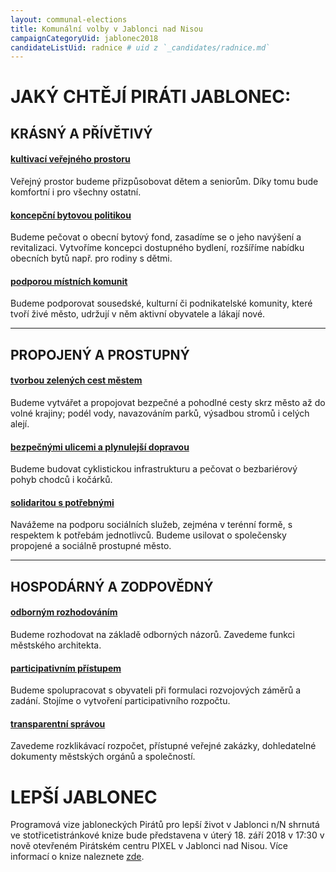 ```yaml
---
layout: communal-elections
title: Komunální volby v Jablonci nad Nisou
campaignCategoryUid: jablonec2018
candidateListUid: radnice # uid z `_candidates/radnice.md`
---
```

<!---
<div class="pce-im-teaser-big">
    <a href="/komunalni-volby/mapa-zameru/" title="Interaktivní mapa pirátských plánů" class="pce-im-teaser-big__wrap" style="background: url({% asset 'intention-map/intention-map-background.jpg' magick:resize='1122x' magick:crop='1122x300+0+0' magick:gravity='center' @path %}) center no-repeat;">
        <h1 class="pce-im-teaser-big__headline">
            <span class="pce-im-teaser-big__headline-caption">Interaktivní mapa pirátských záměrů</span>
            <div href="{{ '/komunalni-volby/mapa-zameru/' | relative_url }}" class="button pce-im-teaser-big__headline-button">Zobrazit</div>
        </h1>
    </a>
</div>
--->

# JAKÝ CHTĚJÍ PIRÁTI JABLONEC:

## KRÁSNÝ A PŘÍVĚTIVÝ

#### [kultivací veřejného prostoru](/komunalni-volby/program/jablonec2018/jablonec-krasny-a-privetivy#kultivací-veřejného-prostoru)
Veřejný prostor budeme přizpůsobovat dětem a seniorům. Díky tomu bude komfortní i pro všechny ostatní.

#### [koncepční bytovou politikou](/komunalni-volby/program/jablonec2018/jablonec-krasny-a-privetivy#koncepční-bytovou-politikou)
Budeme pečovat o obecní bytový fond, zasadíme se o jeho navýšení a revitalizaci. Vytvoříme koncepci dostupného bydlení, rozšíříme nabídku obecních bytů např. pro rodiny s dětmi.

#### [podporou místních komunit](/komunalni-volby/program/jablonec2018/jablonec-krasny-a-privetivy#podporou-místních-komunit)
Budeme podporovat sousedské, kulturní či podnikatelské komunity, které tvoří živé město, udržují v něm aktivní obyvatele a lákají nové.

---

## PROPOJENÝ A PROSTUPNÝ

#### [tvorbou zelených cest městem](/komunalni-volby/program/jablonec2018/jablonec-propojeny-a-prostupny#tvorbou-zelených-cest-městem)
Budeme vytvářet a propojovat bezpečné a pohodlné cesty skrz město až do volné krajiny; podél vody, navazováním parků, výsadbou stromů i celých alejí.

#### [bezpečnými ulicemi a plynulejší dopravou](/komunalni-volby/program/jablonec2018/jablonec-propojeny-a-prostupny#bezpečnými-ulicemi-a-plynulejší-dopravou)
Budeme budovat cyklistickou infrastrukturu a pečovat o bezbariérový pohyb chodců i kočárků.

#### [solidaritou s potřebnými](/komunalni-volby/program/jablonec2018/jablonec-propojeny-a-prostupny#solidaritou-s-potřebnými)
Navážeme na podporu sociálních služeb, zejména v terénní formě, s respektem k potřebám jednotlivců. Budeme usilovat o společensky propojené a sociálně prostupné město.

---

## HOSPODÁRNÝ A ZODPOVĚDNÝ

#### [odborným rozhodováním](/komunalni-volby/program/jablonec2018/jablonec-hospodarny-a-zodpovedny#odborným-rozhodováním)
Budeme rozhodovat na základě odborných názorů. Zavedeme funkci městského architekta. 

#### [participativním přístupem](/komunalni-volby/program/jablonec2018/jablonec-hospodarny-a-zodpovedny#participativním-přístupem)
Budeme spolupracovat s obyvateli při formulaci rozvojových záměrů a zadání. Stojíme o vytvoření participativního rozpočtu.

#### [transparentní správou](/komunalni-volby/program/jablonec2018/jablonec-hospodarny-a-zodpovedny#transparentní-správou)
Zavedeme rozklikávací rozpočet, přístupné veřejné zakázky, dohledatelné dokumenty městských orgánů a společností.

# LEPŠÍ JABLONEC

Programová vize jabloneckých Pirátů pro lepší život v Jablonci n/N shrnutá ve stotřicetistránkové knize bude představena v úterý 18. září 2018 v 17:30 v nově otevřeném Pirátském centru PIXEL v Jablonci nad Nisou.
Více informací o knize naleznete [zde](/lepsi-jablonec/).
